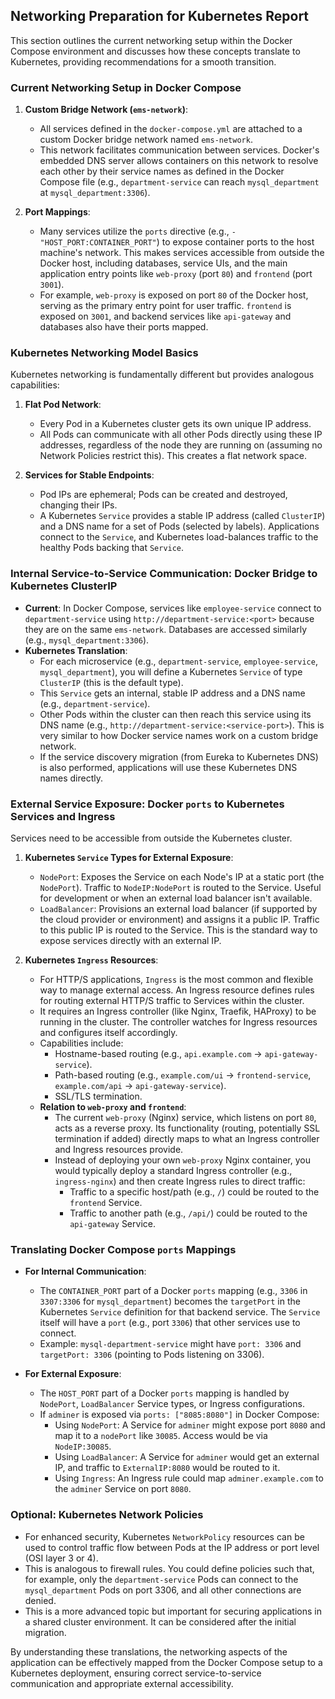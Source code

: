 ## Networking Preparation for Kubernetes Report

This section outlines the current networking setup within the Docker Compose environment and discusses how these concepts translate to Kubernetes, providing recommendations for a smooth transition.

### Current Networking Setup in Docker Compose

1.  **Custom Bridge Network (`ems-network`)**:
    *   All services defined in the `docker-compose.yml` are attached to a custom Docker bridge network named `ems-network`.
    *   This network facilitates communication between services. Docker's embedded DNS server allows containers on this network to resolve each other by their service names as defined in the Docker Compose file (e.g., `department-service` can reach `mysql_department` at `mysql_department:3306`).

2.  **Port Mappings**:
    *   Many services utilize the `ports` directive (e.g., `- "HOST_PORT:CONTAINER_PORT"`) to expose container ports to the host machine's network. This makes services accessible from outside the Docker host, including databases, service UIs, and the main application entry points like `web-proxy` (port `80`) and `frontend` (port `3001`).
    *   For example, `web-proxy` is exposed on port `80` of the Docker host, serving as the primary entry point for user traffic. `frontend` is exposed on `3001`, and backend services like `api-gateway` and databases also have their ports mapped.

### Kubernetes Networking Model Basics

Kubernetes networking is fundamentally different but provides analogous capabilities:

1.  **Flat Pod Network**:
    *   Every Pod in a Kubernetes cluster gets its own unique IP address.
    *   All Pods can communicate with all other Pods directly using these IP addresses, regardless of the node they are running on (assuming no Network Policies restrict this). This creates a flat network space.

2.  **Services for Stable Endpoints**:
    *   Pod IPs are ephemeral; Pods can be created and destroyed, changing their IPs.
    *   A Kubernetes `Service` provides a stable IP address (called `ClusterIP`) and a DNS name for a set of Pods (selected by labels). Applications connect to the `Service`, and Kubernetes load-balances traffic to the healthy Pods backing that `Service`.

### Internal Service-to-Service Communication: Docker Bridge to Kubernetes ClusterIP

*   **Current**: In Docker Compose, services like `employee-service` connect to `department-service` using `http://department-service:<port>` because they are on the same `ems-network`. Databases are accessed similarly (e.g., `mysql_department:3306`).
*   **Kubernetes Translation**:
    *   For each microservice (e.g., `department-service`, `employee-service`, `mysql_department`), you will define a Kubernetes `Service` of type `ClusterIP` (this is the default type).
    *   This `Service` gets an internal, stable IP address and a DNS name (e.g., `department-service`).
    *   Other Pods within the cluster can then reach this service using its DNS name (e.g., `http://department-service:<service-port>`). This is very similar to how Docker service names work on a custom bridge network.
    *   If the service discovery migration (from Eureka to Kubernetes DNS) is also performed, applications will use these Kubernetes DNS names directly.

### External Service Exposure: Docker `ports` to Kubernetes Services and Ingress

Services need to be accessible from outside the Kubernetes cluster.

1.  **Kubernetes `Service` Types for External Exposure**:
    *   `NodePort`: Exposes the Service on each Node's IP at a static port (the `NodePort`). Traffic to `NodeIP:NodePort` is routed to the Service. Useful for development or when an external load balancer isn't available.
    *   `LoadBalancer`: Provisions an external load balancer (if supported by the cloud provider or environment) and assigns it a public IP. Traffic to this public IP is routed to the Service. This is the standard way to expose services directly with an external IP.

2.  **Kubernetes `Ingress` Resources**:
    *   For HTTP/S applications, `Ingress` is the most common and flexible way to manage external access. An Ingress resource defines rules for routing external HTTP/S traffic to Services within the cluster.
    *   It requires an Ingress controller (like Nginx, Traefik, HAProxy) to be running in the cluster. The controller watches for Ingress resources and configures itself accordingly.
    *   Capabilities include:
        *   Hostname-based routing (e.g., `api.example.com` -> `api-gateway-service`).
        *   Path-based routing (e.g., `example.com/ui` -> `frontend-service`, `example.com/api` -> `api-gateway-service`).
        *   SSL/TLS termination.
    *   **Relation to `web-proxy` and `frontend`**:
        *   The current `web-proxy` (Nginx) service, which listens on port `80`, acts as a reverse proxy. Its functionality (routing, potentially SSL termination if added) directly maps to what an Ingress controller and Ingress resources provide.
        *   Instead of deploying your own `web-proxy` Nginx container, you would typically deploy a standard Ingress controller (e.g., `ingress-nginx`) and then create Ingress rules to direct traffic:
            *   Traffic to a specific host/path (e.g., `/`) could be routed to the `frontend` Service.
            *   Traffic to another path (e.g., `/api/`) could be routed to the `api-gateway` Service.

### Translating Docker Compose `ports` Mappings

*   **For Internal Communication**:
    *   The `CONTAINER_PORT` part of a Docker `ports` mapping (e.g., `3306` in `3307:3306` for `mysql_department`) becomes the `targetPort` in the Kubernetes `Service` definition for that backend service. The `Service` itself will have a `port` (e.g., port `3306`) that other services use to connect.
    *   Example: `mysql-department-service` might have `port: 3306` and `targetPort: 3306` (pointing to Pods listening on 3306).

*   **For External Exposure**:
    *   The `HOST_PORT` part of a Docker `ports` mapping is handled by `NodePort`, `LoadBalancer` Service types, or Ingress configurations.
    *   If `adminer` is exposed via `ports: ["8085:8080"]` in Docker Compose:
        *   Using `NodePort`: A Service for `adminer` might expose port `8080` and map it to a `nodePort` like `30085`. Access would be via `NodeIP:30085`.
        *   Using `LoadBalancer`: A Service for `adminer` would get an external IP, and traffic to `ExternalIP:8080` would be routed to it.
        *   Using `Ingress`: An Ingress rule could map `adminer.example.com` to the `adminer` Service on port `8080`.

### Optional: Kubernetes Network Policies

*   For enhanced security, Kubernetes `NetworkPolicy` resources can be used to control traffic flow between Pods at the IP address or port level (OSI layer 3 or 4).
*   This is analogous to firewall rules. You could define policies such that, for example, only the `department-service` Pods can connect to the `mysql_department` Pods on port 3306, and all other connections are denied.
*   This is a more advanced topic but important for securing applications in a shared cluster environment. It can be considered after the initial migration.

By understanding these translations, the networking aspects of the application can be effectively mapped from the Docker Compose setup to a Kubernetes deployment, ensuring correct service-to-service communication and appropriate external accessibility.
